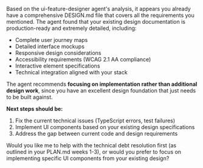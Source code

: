 Based on the ui-feature-designer agent's analysis, it appears you already have a comprehensive DESIGN.md file that covers all the requirements you mentioned. The agent found that your existing design documentation is production-ready and extremely detailed, including:

- Complete user journey maps
- Detailed interface mockups  
- Responsive design considerations
- Accessibility requirements (WCAG 2.1 AA compliance)
- Interactive element specifications
- Technical integration aligned with your stack

The agent recommends **focusing on implementation rather than additional design work**, since you have an excellent design foundation that just needs to be built against.

**Next steps should be:**
1. Fix the current technical issues (TypeScript errors, test failures)
2. Implement UI components based on your existing design specifications
3. Address the gap between current code and design requirements

Would you like me to help with the technical debt resolution first (as outlined in your PLAN.md weeks 1-3), or would you prefer to focus on implementing specific UI components from your existing design?
